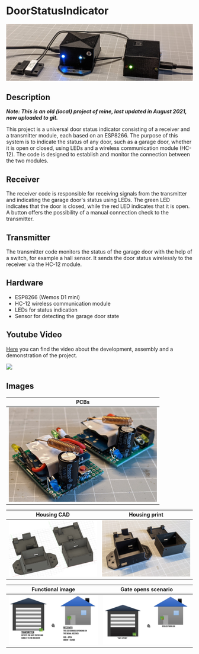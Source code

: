 # DoorStatusIndicator

<img src="doc/images/Finished_devices.jpg" alt="Finished devices"/>

## Description

***Note: This is an old (local) project of mine, last updated in August 2021, now uploaded to git.***

This project is a universal door status indicator consisting of a receiver and a transmitter module, each based on an ESP8266. The purpose of this system is to indicate the status of any door, such as a garage door, whether it is open or closed, using LEDs and a wireless communication module (HC-12). The code is designed to establish and monitor the connection between the two modules.

## Receiver

The receiver code is responsible for receiving signals from the transmitter and indicating the garage door's status using LEDs. The green LED indicates that the door is closed, while the red LED indicates that it is open. A button offers the possibility of a manual connection check to the transmitter.

## Transmitter

The transmitter code monitors the status of the garage door with the help of a switch, for example a hall sensor. It sends the door status wirelessly to the receiver via the HC-12 module. 

## Hardware

- ESP8266 (Wemos D1 mini)
- HC-12 wireless communication module
- LEDs for status indication
- Sensor for detecting the garage door state

## Youtube Video

[Here](https://youtu.be/qoAPX6oTzRc?si=jl3AqPBTV3EyERey) you can find the video about the development, assembly and a demonstration of the project.

<div align="left">
      <a href="https://youtu.be/qoAPX6oTzRc?si=jl3AqPBTV3EyERey">
         <img src="https://img.youtube.com/vi/qoAPX6oTzRc/0.jpg" width="400px">
      </a>
</div>

## Images

| PCBs |
|--|
| <img src="doc/images/PCBs.jpg" alt="PCBs" width="400px"/> |  

| Housing CAD | Housing print |
|--|--|
| <img src="doc/images/Housing_CAD.jpg" alt="Housing CAD" width="400px"/> | <img src="doc/images/Housing_print.jpg" alt="Housing print" width="400px"/> |

| Functional image | Gate opens scenario |
|--|--|
| <img src="doc/images/Application_example_1.jpg" alt="Functional image" width="400px"/> | <img src="doc/images/Application_example_2.jpg" alt="Gate opens scenario" width="400px"/> |

